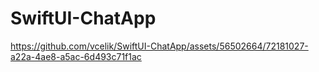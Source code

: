# SwiftUI-ChatApp



https://github.com/vcelik/SwiftUI-ChatApp/assets/56502664/72181027-a22a-4ae8-a5ac-6d493c71f1ac

